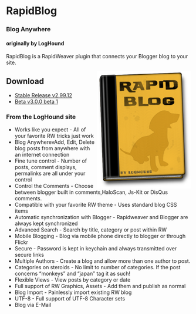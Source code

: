 # RapidBlog
### Blog Anywhere
#### originally by LogHound
RapidBlog is a RapidWeaver plugin that connects your Blogger blog to your site.

<img src='https://raw.githubusercontent.com/yourhead/rapidblog/master/assets/icon_256.png' style='max-width:256px; float:right;'>

## Download
 - [Stable Release v2.99.12](https://github.com/yourhead/rapidblog/raw/v2.99.12/downloads/rapidblog.2.99.12.zip)
 - [Beta v3.0.0 beta 1](https://github.com/yourhead/rapidblog/raw/v3.0.0b1/downloads/RapidBlog_3.0.0b1_1084.zip)


### From the LogHound site

 - Works like you expect - All of your favorite RW tricks just work
 - Blog AnywherevAdd, Edit, Delete blog posts from anywhere with an internet connection
 - Fine tune control - Number of posts, comment displays, permalinks are all under your control
 - Control the Comments - Choose between blogger built in comments,HaloScan, Js-Kit or DisQus comments.
 - Compatible with your favorite RW theme - Uses standard blog CSS items
 - Automatic synchronization with Blogger - Rapidweaver and Blogger are always kept synchronized
 - Advanced Search - Search by title, category or post within RW
 - Mobile Blogging - Blog via mobile phone directly to blogger or through Flickr
 - Secure - Password is kept in keychain and always transmitted over secure links
 - Multiple Authors - Create a blog and allow more than one author to post.
 - Categories on steroids - No limit to number of categories. If the post concerns “monkeys” and “japan” tag it as such!
 - Flexible Views - View posts by category or date
 - Full support of RW Graphics, Assets - Add them and publish as normal
 - Blog Import - Painlessly import existing RW blog
 - UTF-8 - Full support of UTF-8 Character sets
 - Blog via E-Mail
